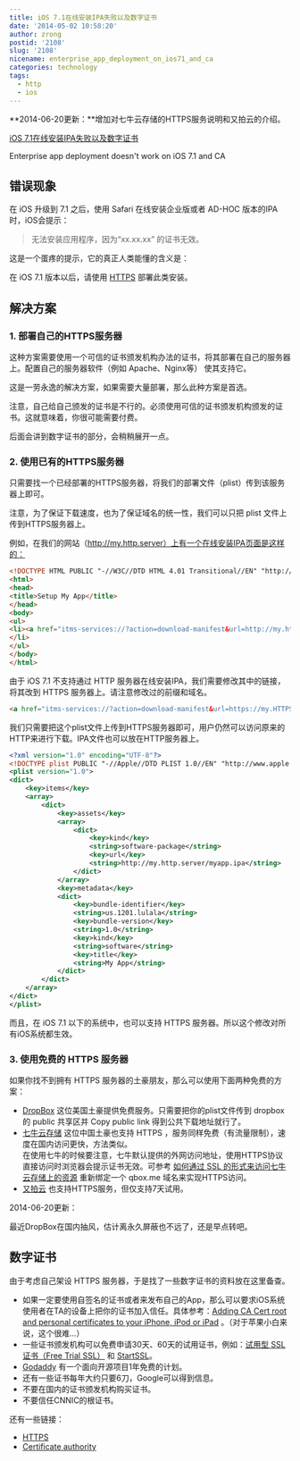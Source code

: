 ```yaml
---
title: iOS 7.1在线安装IPA失败以及数字证书
date: '2014-05-02 10:58:20'
author: zrong
postid: '2108'
slug: '2108'
nicename: enterprise_app_deployment_on_ios71_and_ca
categories: technology
tags:
  - http
  - ios
---
```


**2014-06-20更新：**增加对七牛云存储的HTTPS服务说明和又拍云的介绍。

[iOS 7.1在线安装IPA失败以及数字证书](http://blog.zengrong.net/post/2108.html)

Enterprise app deployment doesn't work on iOS 7.1 and CA

## 错误现象

在 iOS 升级到 7.1 之后，使用 Safari 在线安装企业版或者 AD-HOC 版本的IPA时，iOS会提示：

>无法安装应用程序，因为“xx.xx.xx” 的证书无效。

这是一个蛋疼的提示，它的真正人类能懂的含义是：

在 iOS 7.1 版本以后，请使用 [HTTPS][1] 部署此类安装。

## 解决方案

### 1. 部署自己的HTTPS服务器

这种方案需要使用一个可信的证书颁发机构办法的证书，将其部署在自己的服务器上。配置自己的服务器软件（例如 Apache、Nginx等） 使其支持它。

这是一劳永逸的解决方案，如果需要大量部署，那么此种方案是首选。

注意，自己给自己颁发的证书是不行的。必须使用可信的证书颁发机构颁发的证书。这就意味着，你很可能需要付费。

后面会讲到数字证书的部分，会稍稍展开一点。<!--more-->

### 2. 使用已有的HTTPS服务器

只需要找一个已经部署的HTTPS服务器，将我们的部署文件（plist）传到该服务器上即可。

注意，为了保证下载速度，也为了保证域名的统一性，我们可以只把 plist 文件上传到HTTPS服务器上。

例如，在我们的网站（http://my.http.server）上有一个在线安装IPA页面是这样的：

``` html
<!DOCTYPE HTML PUBLIC "-//W3C//DTD HTML 4.01 Transitional//EN" "http://www.w3.org/TR/html4/loose.dtd">
<html>
<head>
<title>Setup My App</title>
</head>
<body>
<ul>
<li><a href="itms-services://?action=download-manifest&url=http://my.http.server/myapp.plist"> Tap Here to Install My App </a>
</li>
</ul>
</body>
</html>
```

由于 iOS 7.1 不支持通过 HTTP 服务器在线安装IPA，我们需要修改其中的链接，将其改到 HTTPS 服务器上。请注意修改过的前缀和域名。

``` html
<a href="itms-services://?action=download-manifest&url=https://my.HTTPS.server/myapp.plist"> Tap Here to Install My App</a>
```

我们只需要把这个plist文件上传到HTTPS服务器即可，用户仍然可以访问原来的HTTP来进行下载。IPA文件也可以放在HTTP服务器上。

``` xml
<?xml version="1.0" encoding="UTF-8"?>
<!DOCTYPE plist PUBLIC "-//Apple//DTD PLIST 1.0//EN" "http://www.apple.com/DTDs/PropertyList-1.0.dtd">
<plist version="1.0">
<dict>
	<key>items</key>
	<array>
		<dict>
			<key>assets</key>
			<array>
				<dict>
					<key>kind</key>
					<string>software-package</string>
					<key>url</key>
					<string>http://my.http.server/myapp.ipa</string>
				</dict>
			</array>
			<key>metadata</key>
			<dict>
				<key>bundle-identifier</key>
				<string>us.1201.lulala</string>
				<key>bundle-version</key>
				<string>1.0</string>
				<key>kind</key>
				<string>software</string>
				<key>title</key>
				<string>My App</string>
			</dict>
		</dict>
	</array>
</dict>
</plist>
```

而且，在 iOS 7.1 以下的系统中，也可以支持 HTTPS 服务器。所以这个修改对所有iOS系统都生效。

### 3. 使用免费的 HTTPS 服务器

如果你找不到拥有 HTTPS 服务器的土豪朋友，那么可以使用下面两种免费的方案：

* [DropBox][2] 这位美国土豪提供免费服务。只需要把你的plist文件传到 dropbox 的 public 共享区并 Copy public link 得到公共下载地址就行了。
* [七牛云存储][8] 这位中国土豪也支持 HTTPS ，服务同样免费（有流量限制），速度在国内访问更快，方法类似。  
在使用七牛的时候要注意，七牛默认提供的外网访问地址，使用HTTPS协议直接访问时浏览器会提示证书无效。可参考 [如何通过 SSL 的形式来访问七牛云存储上的资源][10] 重新绑定一个 qbox.me 域名来实现HTTPS访问。
* [又拍云][11] 也支持HTTPS服务，但仅支持7天试用。

2014-06-20更新：

最近DropBox在国内抽风，估计离永久屏蔽也不远了，还是早点转吧。

## 数字证书

由于考虑自己架设 HTTPS 服务器，于是找了一些数字证书的资料放在这里备查。

* 如果一定要使用自签名的证书或者来发布自己的App，那么可以要求iOS系统使用者在TA的设备上把你的证书加入信任。具体参考：[Adding CA Cert root and personal certificates to your iPhone, iPod or iPad][5] 。（对于苹果小白来说，这个很难...）
* 一些证书颁发机构可以免费申请30天、60天的试用证书，例如：[试用型 SSL 证书（Free Trial SSL）][6] 和 [StartSSL][7]。
* [Godaddy][9] 有一个面向开源项目1年免费的计划。
* 还有一些证书每年大约只要6刀，Google可以得到信息。
* 不要在国内的证书颁发机构购买证书。
* 不要信任CNNIC的根证书。

还有一些链接：

* [HTTPS][1]
* [Certificate authority][4]

[1]: http://zh.wikipedia.org/wiki/Https
[2]: https://db.tt/dPFwsNEj
[3]: https://portal.qiniu.com/
[4]: http://en.wikipedia.org/wiki/Certificate_authority
[5]: http://wiki.cacert.org/Technology/TechnicalSupport/EndUserSupport/OperatingSystems/iOS
[6]: http://cn.globalsign.com/ssl/ssl_freetrial_ssl.html
[7]: http://www.startssl.com/
[8]: https://portal.qiniu.com/signup?code=3lqod6o5frnf6
[9]: http://www.godaddy.com/ssl/ssl-open-source.aspx
[10]: http://kb.qiniu.com/https-support
[11]: https://www.upyun.com
